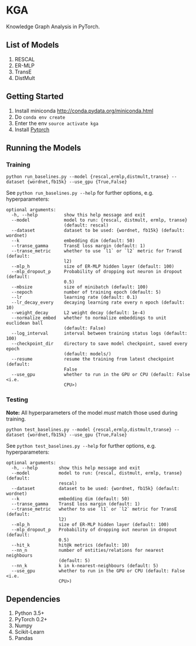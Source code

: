 # KGA

Knowledge Graph Analysis in PyTorch.

## List of Models

1. RESCAL
2. ER-MLP
3. TransE
4. DistMult

## Getting Started

1. Install miniconda <http://conda.pydata.org/miniconda.html>
2. Do `conda env create`
3. Enter the env `source activate kga`
4. Install [Pytorch](https://github.com/pytorch/pytorch#installation)

## Running the Models
### Training
```
python run_baselines.py --model {rescal,ermlp,distmult,transe} --dataset {wordnet,fb15k} --use_gpu {True,False}
```
See `python run_baselines.py --help` for further options, e.g. hyperparameters:

```
optional arguments:
  -h, --help          show this help message and exit
  --model             model to run: {rescal, distmult, ermlp, transe}
                      (default: rescal)
  --dataset           dataset to be used: {wordnet, fb15k} (default: wordnet)
  --k                 embedding dim (default: 50)
  --transe_gamma      TransE loss margin (default: 1)
  --transe_metric     whether to use `l1` or `l2` metric for TransE (default:
                      l2)
  --mlp_h             size of ER-MLP hidden layer (default: 100)
  --mlp_dropout_p     Probability of dropping out neuron in dropout (default:
                      0.5)
  --mbsize            size of minibatch (default: 100)
  --nepoch            number of training epoch (default: 5)
  --lr                learning rate (default: 0.1)
  --lr_decay_every    decaying learning rate every n epoch (default: 10)
  --weight_decay      L2 weight decay (default: 1e-4)
  --normalize_embed   whether to normalize embeddings to unit euclidean ball
                      (default: False)
  --log_interval      interval between training status logs (default: 100)
  --checkpoint_dir    directory to save model checkpoint, saved every epoch
                      (default: models/)
  --resume            resume the training from latest checkpoint (default:
                      False
  --use_gpu           whether to run in the GPU or CPU (default: False <i.e.
                      CPU>)
```

### Testing
**Note:** All hyperparameters of the model _must_ match those used during training.

```
python test_baselines.py --model {rescal,ermlp,distmult,transe} --dataset {wordnet,fb15k} --use_gpu {True,False}
```
See `python test_baselines.py --help` for further options, e.g. hyperparameters:

```
optional arguments:
  -h, --help        show this help message and exit
  --model           model to run: {rescal, distmult, ermlp, transe} (default:
                    rescal)
  --dataset         dataset to be used: {wordnet, fb15k} (default: wordnet)
  --k               embedding dim (default: 50)
  --transe_gamma    TransE loss margin (default: 1)
  --transe_metric   whether to use `l1` or `l2` metric for TransE (default:
                    l2)
  --mlp_h           size of ER-MLP hidden layer (default: 100)
  --mlp_dropout_p   Probability of dropping out neuron in dropout (default:
                    0.5)
  --hit_k           hit@k metrics (default: 10)
  --nn_n            number of entities/relations for nearest neighbours
                    (default: 5)
  --nn_k            k in k-nearest-neighbours (default: 5)
  --use_gpu         whether to run in the GPU or CPU (default: False <i.e.
                    CPU>)
```

## Dependencies

1. Python 3.5+
2. PyTorch 0.2+
3. Numpy
4. Scikit-Learn
5. Pandas
